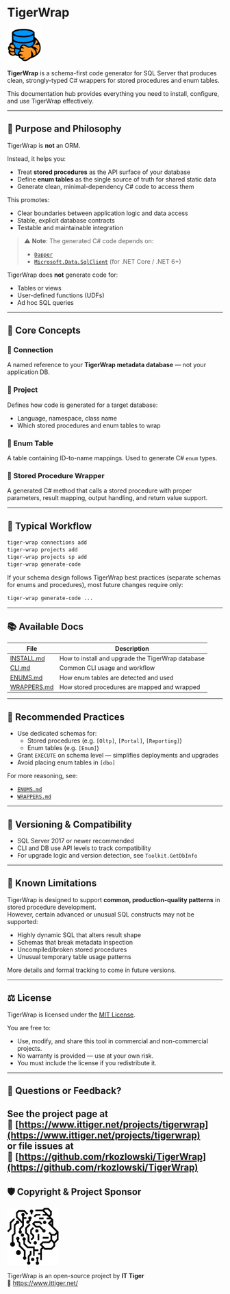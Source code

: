 # TigerWrap

<img src="https://raw.githubusercontent.com/rkozlowski/TigerWrap/main/docs/assets/TigerWrap256.png" alt="TigerWrap Logo" width="80"/>

**TigerWrap** is a schema-first code generator for SQL Server that produces clean, strongly-typed C# wrappers for stored procedures and enum tables.

This documentation hub provides everything you need to install, configure, and use TigerWrap effectively.

---
## 🎯 Purpose and Philosophy

TigerWrap is **not** an ORM.

Instead, it helps you:
- Treat **stored procedures** as the API surface of your database
- Define **enum tables** as the single source of truth for shared static data
- Generate clean, minimal-dependency C# code to access them

This promotes:
- Clear boundaries between application logic and data access
- Stable, explicit database contracts
- Testable and maintainable integration

> ⚠️ **Note**: The generated C# code depends on:
> - [`Dapper`](https://www.nuget.org/packages/Dapper/)
> - [`Microsoft.Data.SqlClient`](https://www.nuget.org/packages/Microsoft.Data.SqlClient/) (for .NET Core / .NET 6+)

TigerWrap does **not** generate code for:
- Tables or views
- User-defined functions (UDFs)
- Ad hoc SQL queries

---

## 🧱 Core Concepts

### 🔌 Connection
A named reference to your **TigerWrap metadata database** — not your application DB.

### 📁 Project
Defines how code is generated for a target database:
- Language, namespace, class name
- Which stored procedures and enum tables to wrap

### 🧾 Enum Table
A table containing ID-to-name mappings. Used to generate C# `enum` types.

### 🧰 Stored Procedure Wrapper
A generated C# method that calls a stored procedure with proper parameters, result mapping, output handling, and return value support.

---

## 🚀 Typical Workflow

```bash
tiger-wrap connections add
tiger-wrap projects add
tiger-wrap projects sp add
tiger-wrap generate-code
```

If your schema design follows TigerWrap best practices (separate schemas for enums and procedures), most future changes require only:

```bash
tiger-wrap generate-code ...
```

---

## 📚 Available Docs

| File             | Description                                |
|------------------|--------------------------------------------|
| [INSTALL.md](INSTALL.md)   | How to install and upgrade the TigerWrap database |
| [CLI.md](CLI.md)           | Common CLI usage and workflow        |
| [ENUMS.md](ENUMS.md)       | How enum tables are detected and used |
| [WRAPPERS.md](WRAPPERS.md) | How stored procedures are mapped and wrapped |

---

## 🧱 Recommended Practices

- Use dedicated schemas for:
  - Stored procedures (e.g. `[Oltp]`, `[Portal]`, `[Reporting]`)
  - Enum tables (e.g. `[Enum]`)
- Grant `EXECUTE` on schema level — simplifies deployments and upgrades
- Avoid placing enum tables in `[dbo]`

For more reasoning, see:
- [`ENUMS.md`](ENUMS.md)
- [`WRAPPERS.md`](WRAPPERS.md)

---

## 🔄 Versioning & Compatibility

- SQL Server 2017 or newer recommended
- CLI and DB use API levels to track compatibility
- For upgrade logic and version detection, see `Toolkit.GetDbInfo`

---

## 🚧 Known Limitations

TigerWrap is designed to support **common, production-quality patterns** in stored procedure development.  
However, certain advanced or unusual SQL constructs may not be supported:

- Highly dynamic SQL that alters result shape
- Schemas that break metadata inspection
- Uncompiled/broken stored procedures
- Unusual temporary table usage patterns

More details and formal tracking to come in future versions.

---

## ⚖️ License

TigerWrap is licensed under the [MIT License](../LICENSE).

You are free to:
- Use, modify, and share this tool in commercial and non-commercial projects.
- No warranty is provided — use at your own risk.
- You must include the license if you redistribute it.

---

## 💬 Questions or Feedback?

See the project page at  
🔗 [https://www.ittiger.net/projects/tigerwrap](https://www.ittiger.net/projects/tigerwrap)  
or file issues at  
🔗 [https://github.com/rkozlowski/TigerWrap](https://github.com/rkozlowski/TigerWrap)
---

## 🛡️ Copyright & Project Sponsor

<p align="left">
  <img src="https://raw.githubusercontent.com/rkozlowski/TigerWrap/main/docs/assets/ItTiger-head.png" alt="IT Tiger Logo" width="120"/>
</p>

TigerWrap is an open-source project by **IT Tiger**  
🔗 https://www.ittiger.net/
